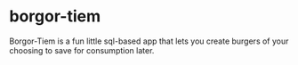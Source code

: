 # borgor-tiem

Borgor-Tiem is a fun little sql-based app that lets you create burgers of your choosing to save for consumption later.
